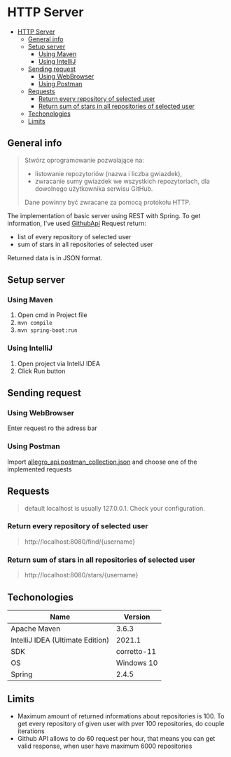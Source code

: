 # HTTP Server

- [HTTP Server](#http-server)
  - [General info](#general-info)
  - [Setup server](#setup-server)
    - [Using Maven](#using-maven)
    - [Using IntelliJ](#using-intellij)
  - [Sending request](#sending-request)
    - [Using WebBrowser](#using-webbrowser)
    - [Using Postman](#using-postman)
  - [Requests](#requests)
    - [Return every repository of selected user](#return-every-repository-of-selected-user)
    - [Return sum of stars in all repositories of selected user](#return-sum-of-stars-in-all-repositories-of-selected-user)
  - [Techonologies](#techonologies)
  - [Limits](#limits)

## General info
>Stwórz oprogramowanie pozwalające na:
>- listowanie repozytoriów (nazwa i liczba gwiazdek),
>- zwracanie sumy gwiazdek we wszystkich repozytoriach, dla dowolnego użytkownika serwisu GitHub.  
>
>Dane powinny być zwracane za pomocą protokołu HTTP.

The implementation of basic server using REST with Spring. To get information, I've used [GithubApi](https://api.github.com/)
Request return:
- list of every repository of selected user
- sum of stars in all repositories of selected user

Returned data is in JSON format.
## Setup server
### Using Maven
   1. Open cmd in Project file
   2. `mvn compile`
   3. `mvn spring-boot:run`
### Using IntelliJ
   1. Open project via IntellJ IDEA
   2. Click Run button
## Sending request
### Using WebBrowser
Enter request ro the adress bar
### Using Postman
Import [allegro_api.postman_collection.json](allegro_api.postman_collection.json) and choose one of the implemented requests
## Requests
>default localhost is usually 127.0.0.1. Check your configuration.
### Return every repository of selected user
>http://localhost:8080/find/{username}
### Return sum of stars in all repositories of selected user
>http://localhost:8080/stars/{username}
## Techonologies
| Name | Version |
| ------ | ------ |
| Apache Maven | 3.6.3 |
| IntelliJ IDEA (Ultimate Edition) | 2021.1 |
| SDK | corretto-11 |
| OS | Windows 10 |
| Spring | 2.4.5 |   
## Limits
- Maximum amount of returned informations about repositories is 100. To get every repository of given user with pver 100 repositories, do couple iterations
- Github API allows to do 60 request per hour, that means you can get valid response, when user have maximum 6000 repositories